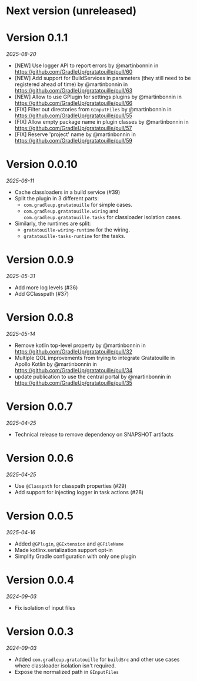 # Next version (unreleased)

# Version 0.1.1
_2025-08-20_

* [NEW] Use logger API to report errors by @martinbonnin in https://github.com/GradleUp/gratatouille/pull/60
* [NEW] Add support for BuildServices in parameters (they still need to be registered ahead of time) by @martinbonnin in https://github.com/GradleUp/gratatouille/pull/63
* [NEW] Allow to use GPlugin for settings plugins by @martinbonnin in https://github.com/GradleUp/gratatouille/pull/66
* [FIX] Filter out directories from `GInputFiles` by @martinbonnin in https://github.com/GradleUp/gratatouille/pull/55
* [FIX] Allow empty package name in plugin classes by @martinbonnin in https://github.com/GradleUp/gratatouille/pull/57
* [FIX] Reserve 'project' name by @martinbonnin in https://github.com/GradleUp/gratatouille/pull/59

# Version 0.0.10
_2025-06-11_

* Cache classloaders in a build service (#39)
* Split the plugin in 3 different parts:
  * `com.gradleup.gratatouille` for simple cases.
  * `com.gradleup.gratatouille.wiring` and `com.gradleup.gratatouille.tasks` for classloader isolation cases.
* Similarly, the runtimes are split:
  * `gratatouille-wiring-runtime` for the wiring.
  * `gratatouille-tasks-runtime` for the tasks.

# Version 0.0.9
_2025-05-31_

* Add more log levels (#36)
* Add GClasspath (#37)

# Version 0.0.8
_2025-05-14_

* Remove kotlin top-level property by @martinbonnin in https://github.com/GradleUp/gratatouille/pull/32
* Multiple QOL improvements from trying to integrate Gratatouille in Apollo Kotlin by @martinbonnin in https://github.com/GradleUp/gratatouille/pull/34
* update publication to use the central portal by @martinbonnin in https://github.com/GradleUp/gratatouille/pull/35

# Version 0.0.7
_2025-04-25_

* Technical release to remove dependency on SNAPSHOT artifacts

# Version 0.0.6
_2025-04-25_

* Use `@Classpath` for classpath properties (#29)
* Add support for injecting logger in task actions (#28)

# Version 0.0.5
_2025-04-16_

* Added `@GPlugin`, `@GExtension` and `@GFileName`
* Made kotlinx.serialization support opt-in
* Simplify Gradle configuration with only one plugin

# Version 0.0.4
_2024-09-03_

* Fix isolation of input files

# Version 0.0.3
_2024-09-03_

* Added `com.gradleup.gratatouille` for `buildSrc` and other use cases where classloader isolation isn't required.
* Expose the normalized path in `GInputFiles`
